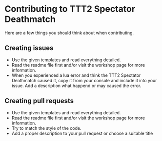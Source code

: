 Contributing to TTT2 Spectator Deathmatch
=============

Here are a few things you should think about when contributing.

## Creating issues

* Use the given templates and read everything detailed.
* Read the readme file first and/or visit the workshop page for more information.
* When you experienced a lua error and think the TTT2 Spectator Deathmatch caused it, copy it from your console and include it into your issue. Add a description what happend or may caused the error.

## Creating pull requests

* Use the given templates and read everything detailed.
* Read the readme file first and/or visit the workshop page for more information.
* Try to match the style of the code.
* Add a proper description to your pull request or choose a suitable title
